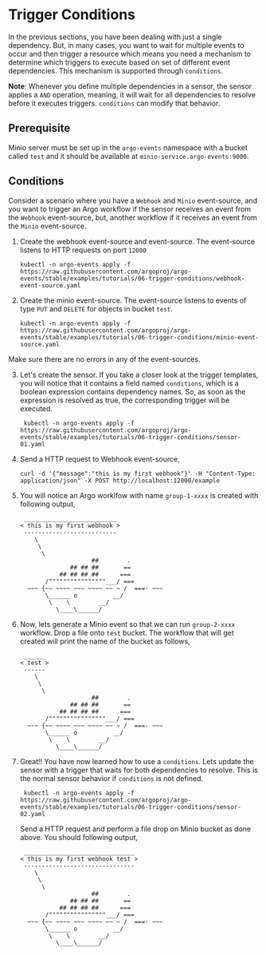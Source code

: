 # Trigger Conditions

In the previous sections, you have been dealing with just a single dependency.
But, in many cases, you want to wait for multiple events to occur and then
trigger a resource which means you need a mechanism to determine which triggers
to execute based on set of different event dependencies. This mechanism is
supported through `conditions`.

**Note**: Whenever you define multiple dependencies in a sensor, the sensor
applies a `AND` operation, meaning, it will wait for all dependencies to resolve
before it executes triggers. `conditions` can modify that behavior.

## Prerequisite

Minio server must be set up in the `argo-events` namespace with a bucket called
`test` and it should be available at `minio-service.argo-events:9000`.

## Conditions

Consider a scenario where you have a `Webhook` and `Minio` event-source, and you
want to trigger an Argo workflow if the sensor receives an event from the
`Webhook` event-source, but, another workflow if it receives an event from the
`Minio` event-source.

1.  Create the webhook event-source and event-source. The event-source listens
    to HTTP requests on port `12000`

        kubectl -n argo-events apply -f https://raw.githubusercontent.com/argoproj/argo-events/stable/examples/tutorials/06-trigger-conditions/webhook-event-source.yaml

2.  Create the minio event-source. The event-source listens to events of type
    `PUT` and `DELETE` for objects in bucket `test`.

        kubectl -n argo-events apply -f https://raw.githubusercontent.com/argoproj/argo-events/stable/examples/tutorials/06-trigger-conditions/minio-event-source.yaml

Make sure there are no errors in any of the event-sources.

3.  Let's create the sensor. If you take a closer look at the trigger templates,
    you will notice that it contains a field named `conditions`, which is a
    boolean expression contains dependency names. So, as soon as the expression
    is resolved as true, the corresponding trigger will be executed.

         kubectl -n argo-events apply -f https://raw.githubusercontent.com/argoproj/argo-events/stable/examples/tutorials/06-trigger-conditions/sensor-01.yaml

4.  Send a HTTP request to Webhook event-source,

        curl -d '{"message":"this is my first webhook"}' -H "Content-Type: application/json" -X POST http://localhost:12000/example

5.  You will notice an Argo worklfow with name `group-1-xxxx` is created with
    following output,

         __________________________
        < this is my first webhook >
         --------------------------
            \
             \
              \
                            ##        .
                      ## ## ##       ==
                   ## ## ## ##      ===
               /""""""""""""""""___/ ===
          ~~~ {~~ ~~~~ ~~~ ~~~~ ~~ ~ /  ===- ~~~
               \______ o          __/
                \    \        __/
                  \____\______/

6.  Now, lets generate a Minio event so that we can run `group-2-xxxx` workflow.
    Drop a file onto `test` bucket. The workflow that will get created will
    print the name of the bucket as follows,


         ______
        < test >
         ------
            \
             \
              \
                            ##        .
                      ## ## ##       ==
                   ## ## ## ##      ===
               /""""""""""""""""___/ ===
          ~~~ {~~ ~~~~ ~~~ ~~~~ ~~ ~ /  ===- ~~~
               \______ o          __/
                \    \        __/
                  \____\______/

5.  Great!! You have now learned how to use a `conditions`. Lets update the
    sensor with a trigger that waits for both dependencies to resolve. This is
    the normal sensor behavior if `conditions` is not defined.

         kubectl -n argo-events apply -f https://raw.githubusercontent.com/argoproj/argo-events/stable/examples/tutorials/06-trigger-conditions/sensor-02.yaml

    Send a HTTP request and perform a file drop on Minio bucket as done above.
    You should following output,


         _______________________________
        < this is my first webhook test >
         -------------------------------
            \
             \
              \
                            ##        .
                      ## ## ##       ==
                   ## ## ## ##      ===
               /""""""""""""""""___/ ===
          ~~~ {~~ ~~~~ ~~~ ~~~~ ~~ ~ /  ===- ~~~
               \______ o          __/
                \    \        __/
                  \____\______/
